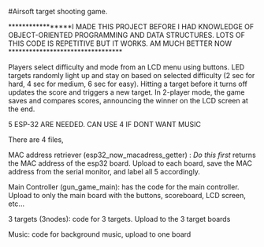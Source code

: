 #Airsoft target shooting game.

*****************I MADE THIS PROJECT BEFORE I HAD KNOWLEDGE OF OBJECT-ORIENTED PROGRAMMING AND DATA STRUCTURES. LOTS OF THIS CODE IS  REPETITIVE BUT IT WORKS. AM MUCH BETTER NOW *********************************

Players select difficulty and mode from an LCD menu using buttons.
LED targets randomly light up and stay on based on selected difficulty (2 sec for hard, 4 sec for medium, 6 sec for easy).
Hitting a target before it turns off updates the score and triggers a new target.
In 2-player mode, the game saves and compares scores, announcing the winner on the LCD screen at the end.


5 ESP-32 ARE NEEDED. CAN USE 4 IF DONT WANT MUSIC

There are 4 files,

MAC address retriever (esp32_now_macadress_getter) : *Do this first* returns the MAC address of the esp32 board. Upload to each board, save the MAC address from the serial monitor, and label all 5 accordingly.

Main Controller (gun_game_main): has the code for the main controller. Upload to only the main board with the buttons, scoreboard, LCD screen, etc...

3 targets (3nodes): code for 3 targets. Upload to the 3 target boards

Music: code for background music, upload to one board

